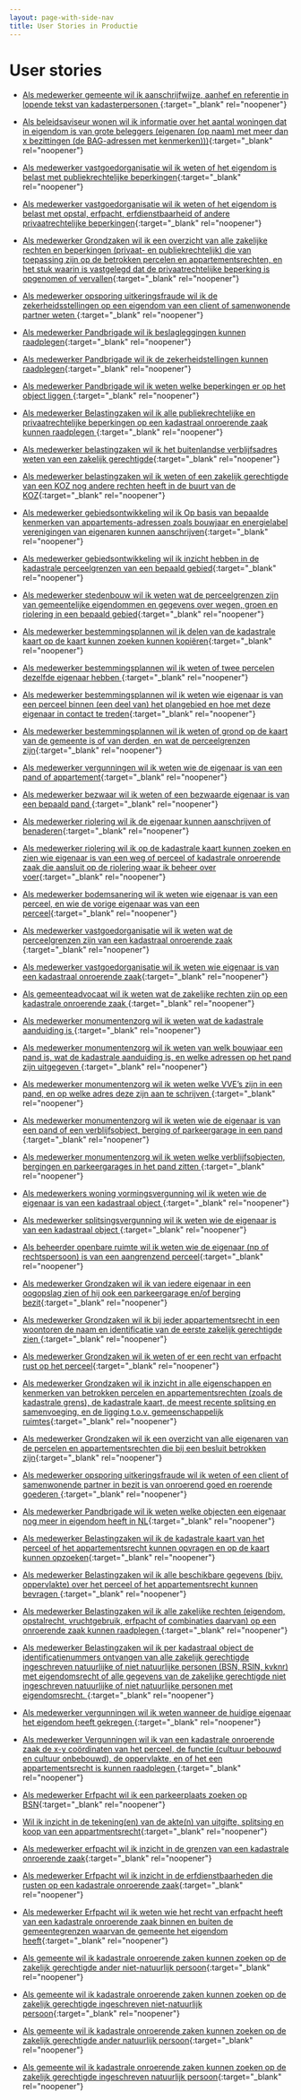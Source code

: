 ```yaml
---
layout: page-with-side-nav
title: User Stories in Productie
---
```


# User stories

- [Als medewerker gemeente wil ik aanschrijfwijze, aanhef en referentie in lopende tekst van kadasterpersonen ](https://github.com/VNG-Realisatie/Haal-Centraal-BRK-bevragen/issues/375){:target="_blank" rel="noopener"}
- [Als beleidsaviseur wonen wil ik informatie over het aantal woningen dat in eigendom is van grote beleggers (eigenaren (op naam) met meer dan x bezittingen (de BAG-adressen met kenmerken)))](https://github.com/VNG-Realisatie/Haal-Centraal-BRK-bevragen/issues/170){:target="_blank" rel="noopener"}
- [Als medewerker vastgoedorganisatie wil ik weten of het eigendom is belast met publiekrechtelijke beperkingen](https://github.com/VNG-Realisatie/Haal-Centraal-BRK-bevragen/issues/133){:target="_blank" rel="noopener"}
- [Als medewerker vastgoedorganisatie wil ik weten of het eigendom is belast met opstal, erfpacht, erfdienstbaarheid of andere privaatrechtelijke beperkingen](https://github.com/VNG-Realisatie/Haal-Centraal-BRK-bevragen/issues/132){:target="_blank" rel="noopener"}
- [Als medewerker Grondzaken wil ik een overzicht van alle zakelijke rechten en beperkingen (privaat- en publiekrechtelijk) die van toepassing zijn op de betrokken percelen en appartementsrechten, en het stuk waarin is vastgelegd dat de privaatrechtelijke beperking is opgenomen of vervallen](https://github.com/VNG-Realisatie/Haal-Centraal-BRK-bevragen/issues/78){:target="_blank" rel="noopener"}
- [Als medewerker opsporing uitkeringsfraude wil ik de zekerheidsstellingen op een eigendom van een client of samenwonende partner weten ](https://github.com/VNG-Realisatie/Haal-Centraal-BRK-bevragen/issues/75){:target="_blank" rel="noopener"}
- [Als medewerker Pandbrigade wil ik beslagleggingen kunnen raadplegen](https://github.com/VNG-Realisatie/Haal-Centraal-BRK-bevragen/issues/68){:target="_blank" rel="noopener"}
- [Als medewerker Pandbrigade wil ik de zekerheidstellingen kunnen raadplegen](https://github.com/VNG-Realisatie/Haal-Centraal-BRK-bevragen/issues/67){:target="_blank" rel="noopener"}
- [Als medewerker Pandbrigade wil ik weten welke beperkingen er op het object liggen ](https://github.com/VNG-Realisatie/Haal-Centraal-BRK-bevragen/issues/66){:target="_blank" rel="noopener"}
- [Als medewerker Belastingzaken wil ik alle publiekrechtelijke en privaatrechtelijke beperkingen op een kadastraal onroerende zaak kunnen raadplegen ](https://github.com/VNG-Realisatie/Haal-Centraal-BRK-bevragen/issues/48){:target="_blank" rel="noopener"}

- [Als medewerker belastingzaken wil ik het buitenlandse verblijfsadres weten van een zakelijk gerechtigde](https://github.com/VNG-Realisatie/Haal-Centraal-BRK-bevragen/issues/780){:target="_blank" rel="noopener"}
- [Als medewerker belastingzaken wil ik weten of een zakelijk gerechtigde van een KOZ nog andere rechten heeft in de buurt van de KOZ](https://github.com/VNG-Realisatie/Haal-Centraal-BRK-bevragen/issues/457){:target="_blank" rel="noopener"}
- [Als medewerker gebiedsontwikkeling wil ik Op basis van bepaalde kenmerken van appartements-adressen zoals bouwjaar en energielabel verenigingen van eigenaren kunnen aanschrijven](https://github.com/VNG-Realisatie/Haal-Centraal-BRK-bevragen/issues/168){:target="_blank" rel="noopener"}
- [Als medewerker gebiedsontwikkeling  wil ik inzicht hebben in de kadastrale perceelgrenzen van een bepaald gebied](https://github.com/VNG-Realisatie/Haal-Centraal-BRK-bevragen/issues/166){:target="_blank" rel="noopener"}
- [Als medewerker stedenbouw wil ik weten wat de perceelgrenzen zijn van gemeentelijke eigendommen en gegevens over wegen, groen en riolering in een bepaald gebied](https://github.com/VNG-Realisatie/Haal-Centraal-BRK-bevragen/issues/164){:target="_blank" rel="noopener"}
- [Als medewerker bestemmingsplannen wil ik delen van de kadastrale kaart op de kaart kunnen zoeken kunnen kopiëren](https://github.com/VNG-Realisatie/Haal-Centraal-BRK-bevragen/issues/163){:target="_blank" rel="noopener"}
- [Als medewerker bestemmingsplannen wil ik weten of twee percelen dezelfde eigenaar hebben ](https://github.com/VNG-Realisatie/Haal-Centraal-BRK-bevragen/issues/162){:target="_blank" rel="noopener"}
- [Als medewerker bestemmingsplannen wil ik weten wie eigenaar is van een perceel binnen (een deel van) het plangebied en hoe met deze eigenaar in contact te treden](https://github.com/VNG-Realisatie/Haal-Centraal-BRK-bevragen/issues/161){:target="_blank" rel="noopener"}
- [Als medewerker bestemmingsplannen wil ik weten of grond op de kaart van de gemeente is of van derden, en wat de perceelgrenzen zijn](https://github.com/VNG-Realisatie/Haal-Centraal-BRK-bevragen/issues/160){:target="_blank" rel="noopener"}
- [Als medewerker vergunningen wil ik weten wie de eigenaar is van een pand of appartement](https://github.com/VNG-Realisatie/Haal-Centraal-BRK-bevragen/issues/158){:target="_blank" rel="noopener"}
- [Als medewerker bezwaar wil ik weten of een bezwaarde eigenaar is van een bepaald pand ](https://github.com/VNG-Realisatie/Haal-Centraal-BRK-bevragen/issues/140){:target="_blank" rel="noopener"}
- [Als medewerker riolering wil ik de eigenaar kunnen aanschrijven of benaderen](https://github.com/VNG-Realisatie/Haal-Centraal-BRK-bevragen/issues/139){:target="_blank" rel="noopener"}
- [Als medewerker riolering wil ik op de kadastrale kaart kunnen zoeken en zien wie eigenaar is van een weg of perceel of kadastrale onroerende zaak die aansluit op de riolering waar ik beheer over voer](https://github.com/VNG-Realisatie/Haal-Centraal-BRK-bevragen/issues/138){:target="_blank" rel="noopener"}
- [Als medewerker bodemsanering wil ik weten wie eigenaar is van een perceel, en wie de vorige eigenaar was van een perceel](https://github.com/VNG-Realisatie/Haal-Centraal-BRK-bevragen/issues/137){:target="_blank" rel="noopener"}
- [Als medewerker vastgoedorganisatie wil ik weten wat de perceelgrenzen zijn van een kadastraal onroerende zaak ](https://github.com/VNG-Realisatie/Haal-Centraal-BRK-bevragen/issues/134){:target="_blank" rel="noopener"}
- [Als medewerker vastgoedorganisatie wil ik weten wie eigenaar is van een kadastraal onroerende zaak](https://github.com/VNG-Realisatie/Haal-Centraal-BRK-bevragen/issues/131){:target="_blank" rel="noopener"}
- [Als gemeenteadvocaat wil ik weten wat de zakelijke rechten zijn op een kadastrale onroerende zaak  ](https://github.com/VNG-Realisatie/Haal-Centraal-BRK-bevragen/issues/127){:target="_blank" rel="noopener"}
- [Als medewerker monumentenzorg wil ik weten wat de kadastrale aanduiding is ](https://github.com/VNG-Realisatie/Haal-Centraal-BRK-bevragen/issues/125){:target="_blank" rel="noopener"}
- [Als medewerker monumentenzorg wil ik weten van welk bouwjaar een pand is, wat de kadastrale aanduiding is, en welke adressen op het pand zijn uitgegeven ](https://github.com/VNG-Realisatie/Haal-Centraal-BRK-bevragen/issues/124){:target="_blank" rel="noopener"}
- [Als medewerker monumentenzorg wil ik weten welke VVE’s zijn in een  pand, en op welke adres deze zijn aan te schrijven ](https://github.com/VNG-Realisatie/Haal-Centraal-BRK-bevragen/issues/123){:target="_blank" rel="noopener"}
- [Als medewerker monumentenzorg wil ik weten wie de eigenaar is van een pand of een verblijfsobject, berging of parkeergarage in een pand ](https://github.com/VNG-Realisatie/Haal-Centraal-BRK-bevragen/issues/122){:target="_blank" rel="noopener"}
- [Als medewerker monumentenzorg wil ik weten welke verblijfsobjecten, bergingen en parkeergarages in het pand zitten ](https://github.com/VNG-Realisatie/Haal-Centraal-BRK-bevragen/issues/121){:target="_blank" rel="noopener"}
- [Als medewerkers woning vormingsvergunning wil ik weten wie de eigenaar is van een kadastraal object ](https://github.com/VNG-Realisatie/Haal-Centraal-BRK-bevragen/issues/120){:target="_blank" rel="noopener"}
- [Als medewerker splitsingsvergunning wil ik weten wie de eigenaar is van een kadastraal object  ](https://github.com/VNG-Realisatie/Haal-Centraal-BRK-bevragen/issues/118){:target="_blank" rel="noopener"}
- [Als beheerder openbare ruimte wil ik weten wie de eigenaar (np of rechtspersoon) is van een aangrenzend perceel](https://github.com/VNG-Realisatie/Haal-Centraal-BRK-bevragen/issues/116){:target="_blank" rel="noopener"}
- [Als medewerker Grondzaken  wil ik van iedere eigenaar in een oogopslag zien of hij ook een parkeergarage en/of berging bezit](https://github.com/VNG-Realisatie/Haal-Centraal-BRK-bevragen/issues/83){:target="_blank" rel="noopener"}
- [Als medewerker Grondzaken wil ik bij ieder appartementsrecht in een woontoren de naam en identificatie van de eerste zakelijk gerechtigde zien ](https://github.com/VNG-Realisatie/Haal-Centraal-BRK-bevragen/issues/82){:target="_blank" rel="noopener"}
- [Als medewerker Grondzaken wil ik weten of er een recht van erfpacht rust op het perceel](https://github.com/VNG-Realisatie/Haal-Centraal-BRK-bevragen/issues/80){:target="_blank" rel="noopener"}
- [Als medewerker Grondzaken wil ik inzicht in alle eigenschappen en kenmerken van betrokken percelen en appartementsrechten (zoals de kadastrale grens), de kadastrale kaart, de meest recente splitsing en samenvoeging, en de ligging t.o.v. gemeenschappelijk ruimtes](https://github.com/VNG-Realisatie/Haal-Centraal-BRK-bevragen/issues/79){:target="_blank" rel="noopener"}
- [Als medewerker Grondzaken wil ik een overzicht van alle eigenaren van de percelen en appartementsrechten die bij een besluit betrokken zijn](https://github.com/VNG-Realisatie/Haal-Centraal-BRK-bevragen/issues/77){:target="_blank" rel="noopener"}
- [Als medewerker opsporing uitkeringsfraude wil ik weten of een client of samenwonende partner in bezit is van onroerend goed en roerende goederen ](https://github.com/VNG-Realisatie/Haal-Centraal-BRK-bevragen/issues/72){:target="_blank" rel="noopener"}
- [Als medewerker Pandbrigade wil ik weten welke objecten een eigenaar nog meer in eigendom heeft in NL](https://github.com/VNG-Realisatie/Haal-Centraal-BRK-bevragen/issues/61){:target="_blank" rel="noopener"}
- [Als medewerker Belastingzaken wil ik de kadastrale kaart van het perceel of het appartementsrecht kunnen opvragen en op de kaart kunnen opzoeken](https://github.com/VNG-Realisatie/Haal-Centraal-BRK-bevragen/issues/47){:target="_blank" rel="noopener"}
- [Als medewerker Belastingzaken wil ik alle beschikbare gegevens (bijv. oppervlakte) over het perceel of het appartementsrecht kunnen bevragen ](https://github.com/VNG-Realisatie/Haal-Centraal-BRK-bevragen/issues/46){:target="_blank" rel="noopener"}
- [Als medewerker Belastingzaken wil ik alle zakelijke rechten (eigendom, opstalrecht, vruchtgebruik, erfpacht of combinaties daarvan) op een onroerende zaak kunnen raadplegen ](https://github.com/VNG-Realisatie/Haal-Centraal-BRK-bevragen/issues/44){:target="_blank" rel="noopener"}
- [Als medewerker Belastingzaken wil ik per kadastraal object de identificatienummers ontvangen van alle zakelijk gerechtigde ingeschreven natuurlijke of niet natuurlijke personen (BSN, RSIN, kvknr) met eigendomsrecht of alle gegevens van de zakelijke gerechtigde niet ingeschreven natuurlijke of niet natuurlijke personen met eigendomsrecht. ](https://github.com/VNG-Realisatie/Haal-Centraal-BRK-bevragen/issues/43){:target="_blank" rel="noopener"}
- [Als medewerker vergunningen wil ik weten wanneer de huidige eigenaar het eigendom heeft gekregen ](https://github.com/VNG-Realisatie/Haal-Centraal-BRK-bevragen/issues/37){:target="_blank" rel="noopener"}
- [Als medewerker Vergunningen wil ik van een kadastrale onroerende zaak de x-y coördinaten van het perceel, de functie (cultuur bebouwd en cultuur onbebouwd), de oppervlakte, en of het een appartementsrecht is kunnen raadplegen ](https://github.com/VNG-Realisatie/Haal-Centraal-BRK-bevragen/issues/36){:target="_blank" rel="noopener"}
- [Als medewerker Erfpacht wil ik een parkeerplaats zoeken op BSN](https://github.com/VNG-Realisatie/Haal-Centraal-BRK-bevragen/issues/35){:target="_blank" rel="noopener"}
- [Wil ik inzicht in de tekening(en) van de akte(n) van uitgifte, splitsing en koop van een appartmentsrecht](https://github.com/VNG-Realisatie/Haal-Centraal-BRK-bevragen/issues/32){:target="_blank" rel="noopener"}
- [Als medewerker erfpacht wil ik inzicht in de grenzen van een kadastrale onroerende zaak](https://github.com/VNG-Realisatie/Haal-Centraal-BRK-bevragen/issues/31){:target="_blank" rel="noopener"}
- [Als medewerker Erfpacht wil ik inzicht in de erfdienstbaarheden die rusten op een kadastrale onroerende zaak](https://github.com/VNG-Realisatie/Haal-Centraal-BRK-bevragen/issues/30){:target="_blank" rel="noopener"}
- [Als medewerker Erfpacht wil ik weten wie het recht van erfpacht heeft van een kadastrale onroerende zaak binnen en buiten de gemeentegrenzen waarvan de gemeente het eigendom heeft](https://github.com/VNG-Realisatie/Haal-Centraal-BRK-bevragen/issues/28){:target="_blank" rel="noopener"}
- [Als gemeente wil ik kadastrale onroerende zaken kunnen zoeken op de zakelijk gerechtigde ander niet-natuurlijk persoon](https://github.com/VNG-Realisatie/Haal-Centraal-BRK-bevragen/issues/6){:target="_blank" rel="noopener"}
- [Als gemeente wil ik kadastrale onroerende zaken kunnen zoeken op de zakelijk gerechtigde ingeschreven niet-natuurlijk persoon](https://github.com/VNG-Realisatie/Haal-Centraal-BRK-bevragen/issues/5){:target="_blank" rel="noopener"}
- [Als gemeente wil ik kadastrale onroerende zaken kunnen zoeken op de zakelijk gerechtigde ander natuurlijk persoon](https://github.com/VNG-Realisatie/Haal-Centraal-BRK-bevragen/issues/3){:target="_blank" rel="noopener"}
- [Als gemeente wil ik kadastrale onroerende zaken kunnen zoeken op de zakelijk gerechtigde ingeschreven natuurlijk persoon](https://github.com/VNG-Realisatie/Haal-Centraal-BRK-bevragen/issues/2){:target="_blank" rel="noopener"}



